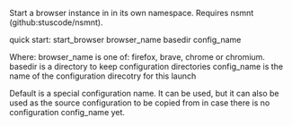 Start a browser instance in in its own namespace.  Requires nsmnt (github:stuscode/nsmnt).


quick start:
start_browser browser_name basedir config_name

Where:
browser_name is one of:  firefox, brave, chrome or chromium.
basedir is a directory to keep configuration directories
config_name is the name of the configuration direcotry for this launch

Default is a special configuration name.  It can be used, but it can also be used as the source configuration to be copied from in case there is no configuration config_name yet.


